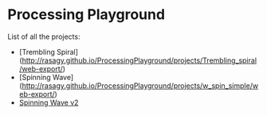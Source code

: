 Processing Playground
=====================

List of all the projects:
* [Trembling Spiral] (http://rasagy.github.io/ProcessingPlayground/projects/Trembling_spiral/web-export/)
* [Spinning Wave] (http://rasagy.github.io/ProcessingPlayground/projects/w_spin_simple/web-export/)
* [Spinning Wave v2](http://rasagy.github.io/ProcessingPlayground/projects/w_spin_large/web-export/)

